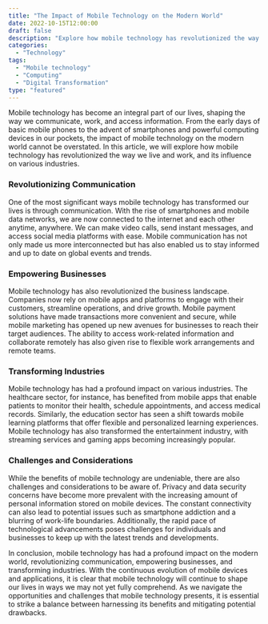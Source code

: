 ```yaml
--- 
title: "The Impact of Mobile Technology on the Modern World" 
date: 2022-10-15T12:00:00 
draft: false 
description: "Explore how mobile technology has revolutionized the way we live and work, and its influence on various industries." 
categories: 
  - "Technology" 
tags: 
  - "Mobile technology" 
  - "Computing" 
  - "Digital Transformation" 
type: "featured" 
--- 
```


Mobile technology has become an integral part of our lives, shaping the way we communicate, work, and access information. From the early days of basic mobile phones to the advent of smartphones and powerful computing devices in our pockets, the impact of mobile technology on the modern world cannot be overstated. In this article, we will explore how mobile technology has revolutionized the way we live and work, and its influence on various industries.

### Revolutionizing Communication

One of the most significant ways mobile technology has transformed our lives is through communication. With the rise of smartphones and mobile data networks, we are now connected to the internet and each other anytime, anywhere. We can make video calls, send instant messages, and access social media platforms with ease. Mobile communication has not only made us more interconnected but has also enabled us to stay informed and up to date on global events and trends.

### Empowering Businesses

Mobile technology has also revolutionized the business landscape. Companies now rely on mobile apps and platforms to engage with their customers, streamline operations, and drive growth. Mobile payment solutions have made transactions more convenient and secure, while mobile marketing has opened up new avenues for businesses to reach their target audiences. The ability to access work-related information and collaborate remotely has also given rise to flexible work arrangements and remote teams.

### Transforming Industries

Mobile technology has had a profound impact on various industries. The healthcare sector, for instance, has benefited from mobile apps that enable patients to monitor their health, schedule appointments, and access medical records. Similarly, the education sector has seen a shift towards mobile learning platforms that offer flexible and personalized learning experiences. Mobile technology has also transformed the entertainment industry, with streaming services and gaming apps becoming increasingly popular.

### Challenges and Considerations

While the benefits of mobile technology are undeniable, there are also challenges and considerations to be aware of. Privacy and data security concerns have become more prevalent with the increasing amount of personal information stored on mobile devices. The constant connectivity can also lead to potential issues such as smartphone addiction and a blurring of work-life boundaries. Additionally, the rapid pace of technological advancements poses challenges for individuals and businesses to keep up with the latest trends and developments.

In conclusion, mobile technology has had a profound impact on the modern world, revolutionizing communication, empowering businesses, and transforming industries. With the continuous evolution of mobile devices and applications, it is clear that mobile technology will continue to shape our lives in ways we may not yet fully comprehend. As we navigate the opportunities and challenges that mobile technology presents, it is essential to strike a balance between harnessing its benefits and mitigating potential drawbacks.
